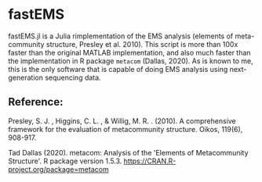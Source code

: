 # fastEMS

fastEMS.jl is a Julia rimplementation of the EMS analysis (elements of meta-community structure, Presley et al. 2010). This script is more than 100x faster than the original MATLAB implementation, and also much faster than the implementation in R package `metacom` (Dallas, 2020). As is known to me, this is the only software that is capable of doing EMS analysis using next-generation sequencing data.


## Reference:
Presley, S. J. , Higgins, C. L. , & Willig, M. R. . (2010). A comprehensive framework for the evaluation of metacommunity structure. Oikos, 119(6), 908-917.

Tad Dallas (2020). metacom: Analysis of the 'Elements of Metacommunity Structure'. R package version 1.5.3. https://CRAN.R-project.org/package=metacom
